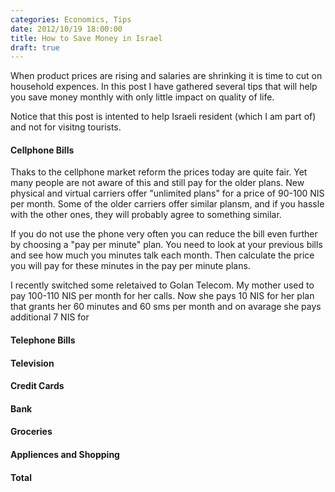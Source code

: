 ```yaml
---
categories: Economics, Tips
date: 2012/10/19 18:00:00
title: How to Save Money in Israel
draft: true
---
```


When product prices are rising and salaries are shrinking it is time to cut on household expences. In this post I have gathered several tips that will help you save money monthly with only little impact on quality of life.

Notice that this post is intented to help Israeli resident (which I am part of) and not for visitng tourists. 

#### Cellphone Bills ####
Thaks to the cellphone market reform the prices today are quite fair. Yet many people are not aware of this and still pay for the older plans. New physical and virtual carriers offer "unlimited plans" for a price of 90-100 NIS per month. Some of the older carriers offer similar plansm, and if you hassle with the other ones, they will probably agree to something similar. 

If you do not use the phone very often you can reduce the bill even further by choosing a "pay per minute" plan. You need to look at your previous bills and see how much you minutes talk each month. Then calculate the price you will pay for these minutes in the pay per minute plans. 

I recently switched some reletaived to Golan Telecom. My mother used to pay 100-110 NIS per month for her calls. Now she pays 10 NIS for her plan that grants her 60 minutes and 60 sms per month and on avarage she pays additional 7 NIS for 

#### Telephone Bills ####


#### Television ####

#### Credit Cards ####

#### Bank ####

#### Groceries ####

#### Appliences and Shopping ####


#### Total ####
